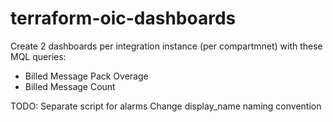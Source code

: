 # terraform-oic-dashboards

Create 2 dashboards per integration instance (per compartmnet) with these MQL queries:
  - Billed Message Pack Overage
  - Billed Message Count
    
TODO: 
Separate script for alarms
Change display_name naming convention
